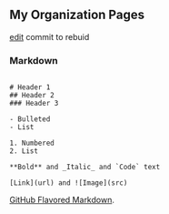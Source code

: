 ## My Organization Pages

[edit](https://github.com/celestin/org/edit/master/README.md) commit to rebuid

### Markdown

```Syntax highlighted code block

# Header 1
## Header 2
### Header 3

- Bulleted
- List

1. Numbered
2. List

**Bold** and _Italic_ and `Code` text

[Link](url) and ![Image](src)
```

 [GitHub Flavored Markdown](https://guides.github.com/features/mastering-markdown/).
